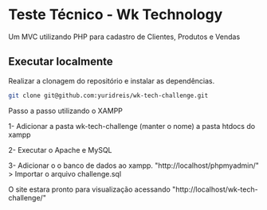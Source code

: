 # Teste Técnico - Wk Technology

Um MVC utilizando PHP para cadastro de Clientes, Produtos e Vendas


## Executar localmente

Realizar a clonagem do repositório e instalar as dependências.

```sh
git clone git@github.com:yuridreis/wk-tech-challenge.git
```

Passo a passo utilizando o XAMPP

1- Adicionar a pasta wk-tech-challenge (manter o nome) a pasta htdocs do xampp

2- Executar o Apache e MySQL

3- Adicionar o o banco de dados ao xampp. "http://localhost/phpmyadmin/" > Importar o arquivo challenge.sql

O site estara pronto para visualização acessando "http://localhost/wk-tech-challenge/" 

